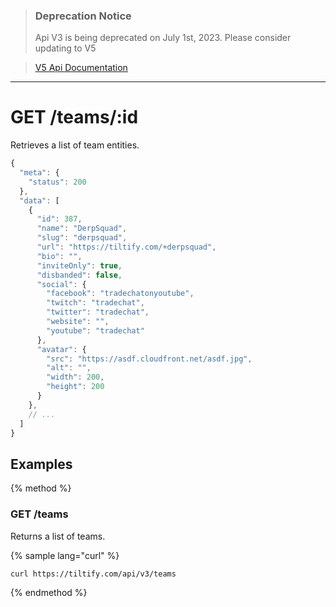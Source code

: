 >### Deprecation Notice
>Api V3 is being deprecated on July 1st, 2023. Please consider updating to V5

>[V5 Api Documentation](https://v5api.tiltify.com/api/public)

-----

# GET /teams/:id

Retrieves a list of team entities.

```js
{
  "meta": {
    "status": 200
  },
  "data": [
    {
      "id": 387,
      "name": "DerpSquad",
      "slug": "derpsquad",
      "url": "https://tiltify.com/+derpsquad",
      "bio": "",
      "inviteOnly": true,
      "disbanded": false,
      "social": {
        "facebook": "tradechatonyoutube",
        "twitch": "tradechat",
        "twitter": "tradechat",
        "website": "",
        "youtube": "tradechat"
      },
      "avatar": {
        "src": "https://asdf.cloudfront.net/asdf.jpg",
        "alt": "",
        "width": 200,
        "height": 200
      }
    },
    // ...
  ]
}
```

## Examples

{% method %}
### GET /teams
Returns a list of teams.

{% sample lang="curl" %}
```bash
curl https://tiltify.com/api/v3/teams
```

{% endmethod %}
